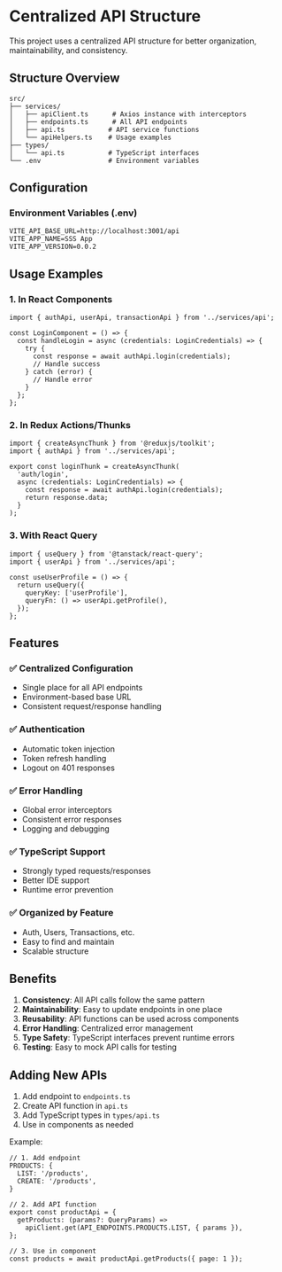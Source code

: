 # Centralized API Structure

This project uses a centralized API structure for better organization, maintainability, and consistency.

## Structure Overview

```
src/
├── services/
│   ├── apiClient.ts      # Axios instance with interceptors
│   ├── endpoints.ts      # All API endpoints
│   ├── api.ts           # API service functions
│   └── apiHelpers.ts    # Usage examples
├── types/
│   └── api.ts           # TypeScript interfaces
└── .env                 # Environment variables
```

## Configuration

### Environment Variables (.env)
```env
VITE_API_BASE_URL=http://localhost:3001/api
VITE_APP_NAME=SSS App
VITE_APP_VERSION=0.0.2
```

## Usage Examples

### 1. In React Components
```tsx
import { authApi, userApi, transactionApi } from '../services/api';

const LoginComponent = () => {
  const handleLogin = async (credentials: LoginCredentials) => {
    try {
      const response = await authApi.login(credentials);
      // Handle success
    } catch (error) {
      // Handle error
    }
  };
};
```

### 2. In Redux Actions/Thunks
```tsx
import { createAsyncThunk } from '@reduxjs/toolkit';
import { authApi } from '../services/api';

export const loginThunk = createAsyncThunk(
  'auth/login',
  async (credentials: LoginCredentials) => {
    const response = await authApi.login(credentials);
    return response.data;
  }
);
```

### 3. With React Query
```tsx
import { useQuery } from '@tanstack/react-query';
import { userApi } from '../services/api';

const useUserProfile = () => {
  return useQuery({
    queryKey: ['userProfile'],
    queryFn: () => userApi.getProfile(),
  });
};
```

## Features

### ✅ Centralized Configuration
- Single place for all API endpoints
- Environment-based base URL
- Consistent request/response handling

### ✅ Authentication
- Automatic token injection
- Token refresh handling
- Logout on 401 responses

### ✅ Error Handling
- Global error interceptors
- Consistent error responses
- Logging and debugging

### ✅ TypeScript Support
- Strongly typed requests/responses
- Better IDE support
- Runtime error prevention

### ✅ Organized by Feature
- Auth, Users, Transactions, etc.
- Easy to find and maintain
- Scalable structure

## Benefits

1. **Consistency**: All API calls follow the same pattern
2. **Maintainability**: Easy to update endpoints in one place
3. **Reusability**: API functions can be used across components
4. **Error Handling**: Centralized error management
5. **Type Safety**: TypeScript interfaces prevent runtime errors
6. **Testing**: Easy to mock API calls for testing

## Adding New APIs

1. Add endpoint to `endpoints.ts`
2. Create API function in `api.ts`
3. Add TypeScript types in `types/api.ts`
4. Use in components as needed

Example:
```tsx
// 1. Add endpoint
PRODUCTS: {
  LIST: '/products',
  CREATE: '/products',
}

// 2. Add API function
export const productApi = {
  getProducts: (params?: QueryParams) =>
    apiClient.get(API_ENDPOINTS.PRODUCTS.LIST, { params }),
};

// 3. Use in component
const products = await productApi.getProducts({ page: 1 });
```